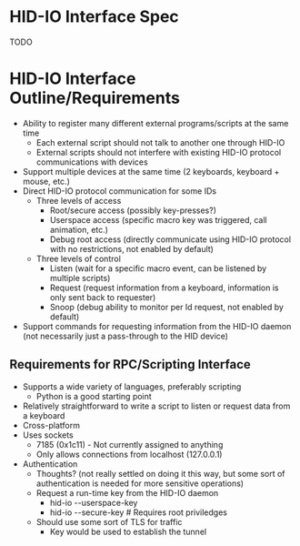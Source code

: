 # HID-IO Interface Spec

TODO


# HID-IO Interface Outline/Requirements

* Ability to register many different external programs/scripts at the same time
  + Each external script should not talk to another one through HID-IO
  + External scripts should not interfere with existing HID-IO protocol communications with devices
* Support multiple devices at the same time (2 keyboards, keyboard + mouse, etc.)
* Direct HID-IO protocol communication for some IDs
  + Three levels of access
    - Root/secure access (possibly key-presses?)
    - Userspace access (specific macro key was triggered, call animation, etc.)
    - Debug root access (directly communicate using HID-IO protocol with no restrictions, not enabled by default)
  + Three levels of control
    - Listen (wait for a specific macro event, can be listened by multiple scripts)
    - Request (request information from a keyboard, information is only sent back to requester)
    - Snoop (debug ability to monitor per Id request, not enabled by default)
* Support commands for requesting information from the HID-IO daemon (not necessarily just a pass-through to the HID device)


## Requirements for RPC/Scripting Interface

* Supports a wide variety of languages, preferably scripting
  + Python is a good starting point
* Relatively straightforward to write a script to listen or request data from a keyboard
* Cross-platform
* Uses sockets
  + 7185 (0x1c11) - Not currently assigned to anything
  + Only allows connections from localhost (127.0.0.1)
* Authentication
  + Thoughts? (not really settled on doing it this way, but some sort of authentication is needed for more sensitive operations)
  + Request a run-time key from the HID-IO daemon
    - hid-io --userspace-key
    - hid-io --secure-key # Requires root priviledges
  + Should use some sort of TLS for traffic
    - Key would be used to establish the tunnel

